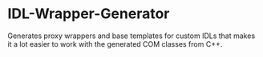 # IDL-Wrapper-Generator
Generates proxy wrappers and base templates for custom IDLs that makes it a lot easier to work with the generated COM classes from C++.
